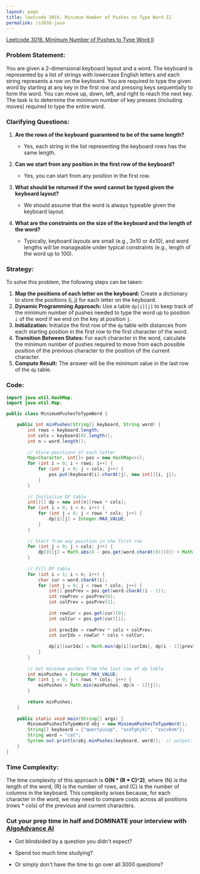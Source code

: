 ```yaml
---
layout: page
title: leetcode 3016. Minimum Number of Pushes to Type Word II
permalink: /s3016-java
---
```

[Leetcode 3016. Minimum Number of Pushes to Type Word II](https://algoadvance.github.io/algoadvance/l3016)
### Problem Statement:

You are given a 2-dimensional keyboard layout and a word. The keyboard is represented by a list of strings with lowercase English letters and each string represents a row on the keyboard. You are required to type the given word by starting at any key in the first row and pressing keys sequentially to form the word. You can move up, down, left, and right to reach the next key. The task is to determine the minimum number of key presses (including moves) required to type the entire word.

### Clarifying Questions:

1. **Are the rows of the keyboard guaranteed to be of the same length?**
   - Yes, each string in the list representing the keyboard rows has the same length.

2. **Can we start from any position in the first row of the keyboard?**
   - Yes, you can start from any position in the first row.

3. **What should be returned if the word cannot be typed given the keyboard layout?**
   - We should assume that the word is always typeable given the keyboard layout.

4. **What are the constraints on the size of the keyboard and the length of the word?**
   - Typically, keyboard layouts are small (e.g., 3x10 or 4x10), and word lengths will be manageable under typical constraints (e.g., length of the word up to 100).

### Strategy:

To solve this problem, the following steps can be taken:

1. **Map the positions of each letter on the keyboard:** Create a dictionary to store the positions (i, j) for each letter on the keyboard.
2. **Dynamic Programming Approach:** Use a table `dp[i][j]` to keep track of the minimum number of pushes needed to type the word up to position `i` of the word if we end on the key at position `j`.
3. **Initialization:** Initialize the first row of the `dp` table with distances from each starting position in the first row to the first character of the word.
4. **Transition Between States:** For each character in the word, calculate the minimum number of pushes required to move from each possible position of the previous character to the position of the current character.
5. **Compute Result:** The answer will be the minimum value in the last row of the `dp` table.

### Code:

```java
import java.util.HashMap;
import java.util.Map;

public class MinimumPushesToTypeWord {

    public int minPushes(String[] keyboard, String word) {
        int rows = keyboard.length;
        int cols = keyboard[0].length();
        int n = word.length();
        
        // Store positions of each letter
        Map<Character, int[]> pos = new HashMap<>();
        for (int i = 0; i < rows; i++) {
            for (int j = 0; j < cols; j++) {
                pos.put(keyboard[i].charAt(j), new int[]{i, j});
            }
        }
        
        // Initialize DP table
        int[][] dp = new int[n][rows * cols];
        for (int i = 0; i < n; i++) {
            for (int j = 0; j < rows * cols; j++) {
                dp[i][j] = Integer.MAX_VALUE;
            }
        }
        
        // Start from any position in the first row
        for (int j = 0; j < cols; j++) {
            dp[0][j] = Math.abs(0 - pos.get(word.charAt(0))[0]) + Math.abs(j - pos.get(word.charAt(0))[1]);
        }
        
        // Fill DP table
        for (int i = 1; i < n; i++) {
            char cur = word.charAt(i);
            for (int j = 0; j < rows * cols; j++) {
                int[] posPrev = pos.get(word.charAt(i - 1));
                int rowPrev = posPrev[0];
                int colPrev = posPrev[1];
                
                int rowCur = pos.get(cur)[0];
                int colCur = pos.get(cur)[1];
                
                int prevIdx = rowPrev * cols + colPrev;
                int curIdx = rowCur * cols + colCur;
                
                dp[i][curIdx] = Math.min(dp[i][curIdx], dp[i - 1][prevIdx] + 1 + Math.abs(rowCur - rowPrev) + Math.abs(colCur - colPrev));
            }
        }
        
        // Get minimum pushes from the last row of dp table
        int minPushes = Integer.MAX_VALUE;
        for (int j = 0; j < rows * cols; j++) {
            minPushes = Math.min(minPushes, dp[n - 1][j]);
        }
        
        return minPushes;
    }
    
    public static void main(String[] args) {
        MinimumPushesToTypeWord obj = new MinimumPushesToTypeWord();
        String[] keyboard = {"qwertyuiop", "asdfghjkl", "zxcvbnm"};
        String word = "cat";
        System.out.println(obj.minPushes(keyboard, word));  // output: minimum number of pushes to type "cat"
    }
}
```

### Time Complexity:

The time complexity of this approach is **O(N * (R \* C)^2)**, where \(N\) is the length of the word, \(R\) is the number of rows, and \(C\) is the number of columns in the keyboard. This complexity arises because, for each character in the word, we may need to compare costs across all positions (rows * cols) of the previous and current characters.


### Cut your prep time in half and DOMINATE your interview with [AlgoAdvance AI](https://algoAdvance.com)

- Got blindsided by a question you didn't expect?

- Spend too much time studying?

- Or simply don't have the time to go over all 3000 questions?

